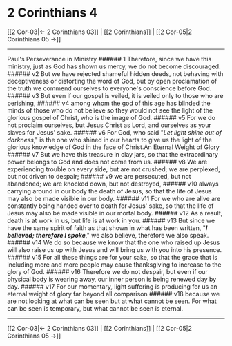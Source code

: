 # 2 Corinthians 4

[[2 Cor-03|← 2 Corinthians 03]] | [[2 Corinthians]] | [[2 Cor-05|2 Corinthians 05 →]]
***

Paul's Perseverance in Ministry ###### 1 Therefore, since we have this ministry, just as God has shown us mercy, we do not become discouraged. ###### v2 But we have rejected shameful hidden deeds, not behaving with deceptiveness or distorting the word of God, but by open proclamation of the truth we commend ourselves to everyone's conscience before God. ###### v3 But even if our gospel is veiled, it is veiled only to those who are perishing, ###### v4 among whom the god of this age has blinded the minds of those who do not believe so they would not see the light of the glorious gospel of Christ, who is the image of God. ###### v5 For we do not proclaim ourselves, but Jesus Christ as Lord, and ourselves as your slaves for Jesus' sake. ###### v6 For God, who said "_Let light shine out of darkness_," is the one who shined in our hearts to give us the light of the glorious knowledge of God in the face of Christ.An Eternal Weight of Glory ###### v7 But we have this treasure in clay jars, so that the extraordinary power belongs to God and does not come from us. ###### v8 We are experiencing trouble on every side, but are not crushed; we are perplexed, but not driven to despair; ###### v9 we are persecuted, but not abandoned; we are knocked down, but not destroyed, ###### v10 always carrying around in our body the death of Jesus, so that the life of Jesus may also be made visible in our body. ###### v11 For we who are alive are constantly being handed over to death for Jesus' sake, so that the life of Jesus may also be made visible in our mortal body. ###### v12 As a result, death is at work in us, but life is at work in you. ###### v13 But since we have the same spirit of faith as that shown in what has been written, "**_I believed; therefore I spoke_**," we also believe, therefore we also speak. ###### v14 We do so because we know that the one who raised up Jesus will also raise us up with Jesus and will bring us with you into his presence. ###### v15 For all these things are for your sake, so that the grace that is including more and more people may cause thanksgiving to increase to the glory of God. ###### v16 Therefore we do not despair, but even if our physical body is wearing away, our inner person is being renewed day by day. ###### v17 For our momentary, light suffering is producing for us an eternal weight of glory far beyond all comparison ###### v18 because we are not looking at what can be seen but at what cannot be seen. For what can be seen is temporary, but what cannot be seen is eternal.

***
[[2 Cor-03|← 2 Corinthians 03]] | [[2 Corinthians]] | [[2 Cor-05|2 Corinthians 05 →]]
